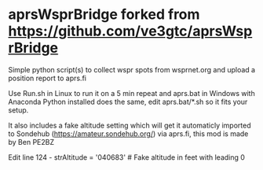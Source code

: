 # aprsWsprBridge forked from https://github.com/ve3gtc/aprsWsprBridge

Simple python script(s) to collect wspr spots from wsprnet.org and upload a position report to aprs.fi

Use Run.sh in Linux to run it on a 5 min repeat and aprs.bat in Windows with Anaconda Python installed does the same, edit  aprs.bat/*.sh so it fits your setup.

It also includes a fake altitude setting which will get it automaticly imported to Sondehub (https://amateur.sondehub.org/) via aprs.fi, this mod is made by Ben PE2BZ

Edit line 124  -  strAltitude  = '040683'   # Fake altitude in feet with leading 0   

